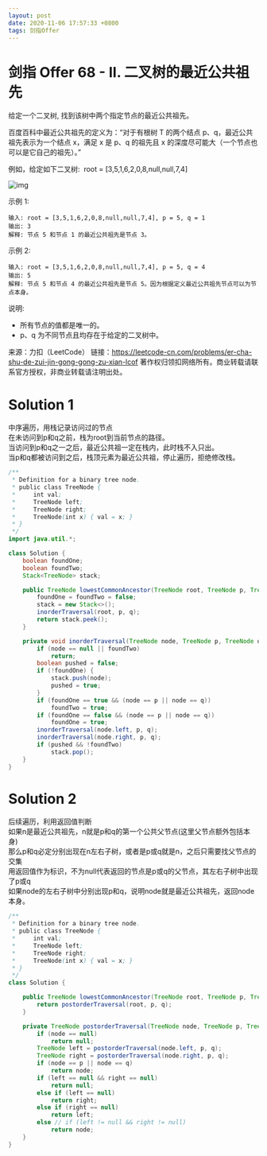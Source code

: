 ```yaml
---
layout: post
date: 2020-11-06 17:57:33 +0800
tags: 剑指Offer
---
```


# 剑指 Offer 68 - II. 二叉树的最近公共祖先

给定一个二叉树, 找到该树中两个指定节点的最近公共祖先。

百度百科中最近公共祖先的定义为：“对于有根树 T 的两个结点 p、q，最近公共祖先表示为一个结点 x，满足 x 是 p、q 的祖先且 x 的深度尽可能大（一个节点也可以是它自己的祖先）。”

例如，给定如下二叉树:  root = [3,5,1,6,2,0,8,null,null,7,4]

![img](https://assets.leetcode-cn.com/aliyun-lc-upload/uploads/2018/12/15/binarytree.png)

示例 1:
```
输入: root = [3,5,1,6,2,0,8,null,null,7,4], p = 5, q = 1
输出: 3
解释: 节点 5 和节点 1 的最近公共祖先是节点 3。
```
示例 2:
```
输入: root = [3,5,1,6,2,0,8,null,null,7,4], p = 5, q = 4
输出: 5
解释: 节点 5 和节点 4 的最近公共祖先是节点 5。因为根据定义最近公共祖先节点可以为节点本身。
```

说明:
+ 所有节点的值都是唯一的。
+ p、q 为不同节点且均存在于给定的二叉树中。

来源：力扣（LeetCode）
链接：https://leetcode-cn.com/problems/er-cha-shu-de-zui-jin-gong-gong-zu-xian-lcof
著作权归领扣网络所有。商业转载请联系官方授权，非商业转载请注明出处。

# Solution 1
中序遍历，用栈记录访问过的节点  
在未访问到p和q之前，栈为root到当前节点的路径。  
当访问到p和q之一之后，最近公共祖一定在栈内，此时栈不入只出。  
当p和q都被访问到之后，栈顶元素为最近公共祖，停止遍历，拒绝修改栈。  
``` java
/**
 * Definition for a binary tree node.
 * public class TreeNode {
 *     int val;
 *     TreeNode left;
 *     TreeNode right;
 *     TreeNode(int x) { val = x; }
 * }
 */
import java.util.*;

class Solution {
    boolean foundOne;
    boolean foundTwo;
    Stack<TreeNode> stack;

    public TreeNode lowestCommonAncestor(TreeNode root, TreeNode p, TreeNode q) {
        foundOne = foundTwo = false;
        stack = new Stack<>();
        inorderTraversal(root, p, q);
        return stack.peek();
    }

    private void inorderTraversal(TreeNode node, TreeNode p, TreeNode q) {
        if (node == null || foundTwo)
            return;
        boolean pushed = false;
        if (!foundOne) {
            stack.push(node);
            pushed = true;
        }
        if (foundOne == true && (node == p || node == q))
            foundTwo = true;
        if (foundOne == false && (node == p || node == q))
            foundOne = true;
        inorderTraversal(node.left, p, q);
        inorderTraversal(node.right, p, q);
        if (pushed && !foundTwo)
            stack.pop();
    }
}
```

# Solution 2
后续遍历，利用返回值判断  
如果n是最近公共祖先，n就是p和q的第一个公共父节点(这里父节点额外包括本身)  
那么p和q必定分别出现在n左右子树，或者是p或q就是n，之后只需要找父节点的交集  
用返回值作为标识，不为null代表返回的节点是p或q的父节点，其左右子树中出现了p或q  
如果node的左右子树中分别出现p和q，说明node就是最近公共祖先，返回node本身。  
``` java
/**
 * Definition for a binary tree node.
 * public class TreeNode {
 *     int val;
 *     TreeNode left;
 *     TreeNode right;
 *     TreeNode(int x) { val = x; }
 * }
 */
class Solution {

    public TreeNode lowestCommonAncestor(TreeNode root, TreeNode p, TreeNode q) {
        return postorderTraversal(root, p, q);
    }

    private TreeNode postorderTraversal(TreeNode node, TreeNode p, TreeNode q) {
        if (node == null)
            return null;
        TreeNode left = postorderTraversal(node.left, p, q);
        TreeNode right = postorderTraversal(node.right, p, q);
        if (node == p || node == q)
            return node;
        if (left == null && right == null)
            return null;
        else if (left == null)
            return right;
        else if (right == null)
            return left;
        else // if (left != null && right != null)
            return node;
    }
}
```